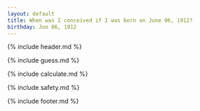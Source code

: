 ```yaml
---
layout: default
title: When was I conceived if I was born on June 06, 1912?
birthday: Jun 06, 1912
---
```


{% include header.md %}

{% include guess.md %}

{% include calculate.md %}

{% include safety.md %}

{% include footer.md %}



